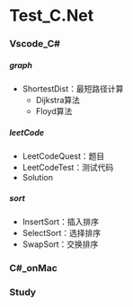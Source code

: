 # Test_C.Net
### Vscode_C#

##### graph

- ShortestDist：最短路径计算
  - Dijkstra算法
  - Floyd算法

##### leetCode

- LeetCodeQuest：题目
- LeetCodeTest：测试代码
- Solution

##### sort

- InsertSort：插入排序
- SelectSort：选择排序
- SwapSort：交换排序



### C#_onMac



### Study
